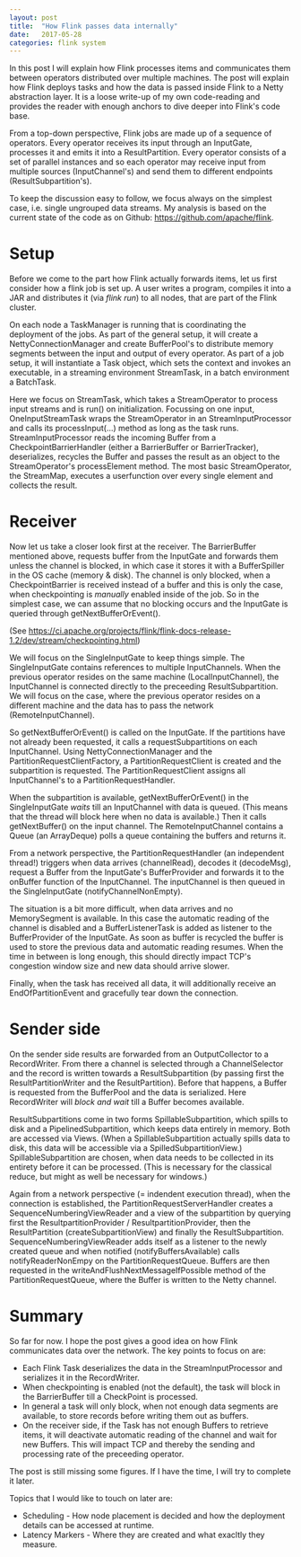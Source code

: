 ```yaml
---
layout: post
title:  "How Flink passes data internally"
date:   2017-05-28
categories: flink system
---
```


In this post I will explain how Flink processes items and communicates them
between operators distributed over multiple machines. The post will explain how
Flink deploys tasks and how the data is passed inside Flink to a Netty
abstraction layer. It is a loose write-up of my own code-reading and provides
the reader with enough anchors to dive deeper into Flink's code base.

From a top-down perspective, Flink jobs are made up of a sequence of operators.
Every operator receives its input through an InputGate, processes it and emits
it into a ResultPartition. Every operator consists of a set of parallel
instances and so each operator may receive input from multiple sources
(InputChannel's) and send them to different endpoints (ResultSubpartition's).

To keep the discussion easy to follow, we focus always on the simplest case,
i.e. single ungrouped data streams. My analysis is based on the current state of
the code as on Github: https://github.com/apache/flink.

# Setup

Before we come to the part how Flink actually forwards items, let us first
consider how a flink job is set up. A user writes a program, compiles it into a
JAR and distributes it (via _flink run_) to all nodes, that are part of the
Flink cluster.

On each node a TaskManager is running that is coordinating the deployment of the
jobs. As part of the general setup, it will create a NettyConnectionManager and
create BufferPool's to distribute memory segments between the input and output
of every operator. As part of a job setup, it will instantiate a Task object,
which sets the context and invokes an executable, in a streaming environment
StreamTask, in a batch environment a BatchTask. 

Here we focus on StreamTask, which takes a StreamOperator to process input
streams and is run() on initialization.  Focussing on one input,
OneInputStreamTask wraps the StreamOperator in an StreamInputProcessor and calls
its processInput(...) method as long as the task runs. StreamInputProcessor
reads the incoming Buffer from a CheckpointBarrierHandler (either a
BarrierBuffer or BarrierTracker), deserializes, recycles the Buffer and passes
the result as an object to the StreamOperator's processElement method. The most
basic StreamOperator, the StreamMap, executes a userfunction over every single
element and collects the result. 


# Receiver

Now let us take a closer look first at the receiver. The BarrierBuffer mentioned
above, requests buffer from the InputGate and forwards them unless the channel
is blocked, in which case it stores it with a BufferSpiller in the OS cache
(memory \& disk). The channel is only blocked, when a CheckpointBarrier is
received instead of a buffer and this is only the case, when checkpointing is
_manually_ enabled inside of the job. So in the simplest case, we can assume
that no blocking occurs and the InputGate is queried through getNextBufferOrEvent().

(See https://ci.apache.org/projects/flink/flink-docs-release-1.2/dev/stream/checkpointing.html)

We will focus on the SingleInputGate to keep things simple. The SingleInputGate
contains references to multiple InputChannels. When the previous operator
resides on the same machine (LocalInputChannel), the InputChannel is connected directly to the
preceeding ResultSubpartition. We will focus on the case, where the previous
operator resides on a different machine and the data has to pass the network
(RemoteInputChannel).

So getNextBufferOrEvent() is called on the InputGate. If the partitions have not
already been requested, it calls a requestSubpartitions on each InputChannel.
Using NettyConnectionManager and the PartitionRequestClientFactory, a
PartitionRequestClient is created and the subpartition is requested. The
PartitionRequestClient assigns all InputChannel's to a PartitionRequestHandler.

When the subpartition is available, getNextBufferOrEvent() in the
SingleInputGate *waits* till an InputChannel with data is queued. (This means
that the thread will block here when no data is available.) Then it calls
getNextBuffer() on the input channel. The RemoteInputChannel contains a Queue
(an ArrayDeque) polls a queue containing the buffers and returns it.

From a network perspective, the PartitionRequestHandler (an independent thread!)
triggers when data arrives (channelRead), decodes it (decodeMsg), request a
Buffer from the InputGate's BufferProvider and forwards it to the onBuffer
function of the InputChannel. The inputChannel is then queued in the
SingleInputGate (notifyChannelNonEmpty).

The situation is a bit more difficult, when data arrives and no MemorySegment
is available. In this case the automatic reading of the channel is disabled and
a BufferListenerTask is added as listener to the BufferProvider of the
InputGate. As soon as buffer is recycled the buffer is used to store the
previous data and automatic reading resumes. When the time in between is long
enough, this should directly impact TCP's congestion window size and new data
should arrive slower.

Finally, when the task has received all data, it will additionally receive an
EndOfPartitionEvent and gracefully tear down the connection.


# Sender side

On the sender side results are forwarded from an OutputCollector to a
RecordWriter. From there a channel is selected through a ChannelSelector and the
record is written towards a ResultSubpartition (by passing first the
ResultPartitionWriter and the ResultPartition). Before that happens, a Buffer is
requested from the BufferPool and the data is serialized. Here RecordWriter will
*block and wait* till a Buffer becomes available.

ResultSubpartitions come in two forms SpillableSubpartition, which spills to
disk and a PipelinedSubpartition, which keeps data entirely in memory. Both are
accessed via Views. (When a SpillableSubpartition actually spills data to disk,
this data will be accessible via a SpilledSubpartitionView.)
SpillableSubpartition are chosen, when data needs to be collected in its
entirety before it can be processed. (This is necessary for the classical
reduce, but might as well be necessary for windows.)

Again from a network perspective (= indendent execution thread), when the
connection is established, the PartitionRequestServerHandler creates a
SequenceNumberingViewReader and a view of the subpartition by querying first the
ResultpartitionProvider / ResultpartitionProvider, then the ResultPartition
(createSubpartitionView) and finally the ResultSubpartition.
SequenceNumberingViewReader adds itself as a listener to the newly created queue
and when notified (notifyBuffersAvailable) calls notifyReaderNonEmpy on the
PartitionRequestQueue. Buffers are then requested in the
writeAndFlushNextMessageIfPossible method of the PartitionRequestQueue, where
the Buffer is written to the Netty channel.


# Summary

So far for now. I hope the post gives a good idea on how Flink communicates data
over the network. The key points to focus on are: 

- Each Flink Task deserializes the data in the StreamInputProcessor and serializes it in the RecordWriter. 
- When checkpointing is enabled (not the default), the task will block in the
  BarrierBuffer till a CheckPoint is processed.
- In general a task will only block, when not enough data segments are
  available, to store records before writing them out as buffers.
- On the receiver side, if the Task has not enough Buffers to retrieve items, it
  will deactivate automatic reading of the channel and wait for new Buffers.
This will impact TCP and thereby the sending and processing rate of the
preceeding operator.

The post is still missing some figures. If I have the time, I
will try to complete it later.

Topics that I would like to touch on later are:
- Scheduling - How node placement is decided and how the deployment details can
  be accessed at runtime.
- Latency Markers - Where they are created and what exacltly they measure.
